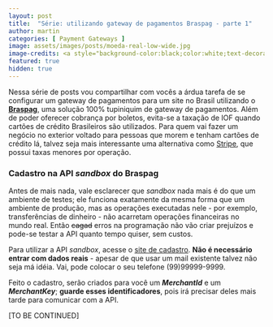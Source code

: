 ```yaml
---
layout: post
title:  "Série: utilizando gateway de pagamentos Braspag - parte 1"
author: martin
categories: [ Payment Gateways ]
image: assets/images/posts/moeda-real-low-wide.jpg
image-credits: <a style="background-color:black;color:white;text-decoration:none;padding:4px 6px;font-family:-apple-system, BlinkMacSystemFont, &quot;San Francisco&quot;, &quot;Helvetica Neue&quot;, Helvetica, Ubuntu, Roboto, Noto, &quot;Segoe UI&quot;, Arial, sans-serif;font-size:12px;font-weight:bold;line-height:1.2;display:inline-block;border-radius:3px" href="https://unsplash.com/@ojsant?utm_medium=referral&amp;utm_campaign=photographer-credit&amp;utm_content=creditBadge" target="_blank" rel="noopener noreferrer" title="Download free do whatever you want high-resolution photos from ORLANDO SANT&#x27;ANNA"><span style="display:inline-block;padding:2px 3px"><svg xmlns="http://www.w3.org/2000/svg" style="height:12px;width:auto;position:relative;vertical-align:middle;top:-2px;fill:white" viewBox="0 0 32 32"><title>unsplash-logo</title><path d="M10 9V0h12v9H10zm12 5h10v18H0V14h10v9h12v-9z"></path></svg></span><span style="display:inline-block;padding:2px 3px">ORLANDO SANT&#x27;ANNA</span></a>
featured: true
hidden: true
---
```


Nessa série de posts vou compartilhar com vocês a árdua tarefa de se configurar um gateway de pagamentos para um site no Brasil utilizando o [**Braspag**](https://www.braspag.com.br/), uma solução 100% tupiniquim de gateway de pagamentos. Além de poder oferecer cobrança por boletos, evita-se a taxação de IOF quando cartões de crédito Brasileiros são utilizados. Para quem vai fazer um negócio no exterior voltado para pessoas que morem e tenham cartões de crédito lá, talvez seja mais interessante uma alternativa como [Stripe](https://stripe.com), que possui taxas menores por operação.

### Cadastro na API *sandbox* do Braspag
Antes de mais nada, vale esclarecer que *sandbox* nada mais é do que um ambiente de testes; ele funciona exatamente da mesma forma que um ambiente de produção, mas as operações executadas nele - por exemplo, transferências de dinheiro - não acarretam operações financeiras no mundo real. Então ~~cagad~~ erros na programação não vão criar prejuízos e pode-se testar a API quanto tempo quiser, sem custos.

Para utilizar a API *sandbox*, acesse o [site de cadastro](https://cadastrosandbox.braspag.com.br/). **Não é necessário entrar com dados reais** - apesar de que usar um mail existente talvez não seja má idéia. Vai, pode colocar o seu telefone (99)99999-9999.

Feito o cadastro, serão criados para você um ***MerchantId*** e um ***MerchantKey***; **guarde esses identificadores**, pois irá precisar deles mais tarde para comunicar com a API.

[TO BE CONTINUED]
